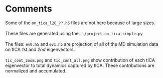 # Comments
Some of the `on_tica_l20_??.h5` files are not here because of large sizes. 
<br />  
These files are generated using the `../project_on_tica_simple.py`
<br />  
The files: `ev0.h5`  and  `ev1.h5`  are projection of all of the MD simulation data on tICA *1st* and *2nd* eigenvectors.
<br />  
`tic_cont_zoom.png` and `tic_cont_all.png` show contribution of each tICA eigenvector to total dynamics captured by tICA. These contributions are normalized and accumulated.

